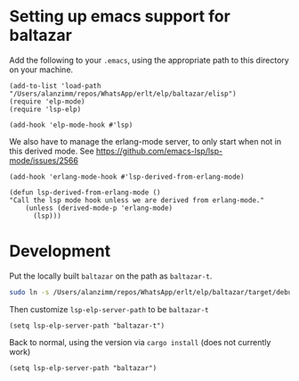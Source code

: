 # Setting up emacs support for baltazar

Add the following to your `.emacs`, using the appropriate path to this
directory on your machine.

```elisp
(add-to-list 'load-path "/Users/alanzimm/repos/WhatsApp/erlt/elp/baltazar/elisp")
(require 'elp-mode)
(require 'lsp-elp)

(add-hook 'elp-mode-hook #'lsp)
```

We also have to manage the erlang-mode server, to only start when not
in this derived mode.  See
https://github.com/emacs-lsp/lsp-mode/issues/2566

```elisp
(add-hook 'erlang-mode-hook #'lsp-derived-from-erlang-mode)

(defun lsp-derived-from-erlang-mode ()
"Call the lsp mode hook unless we are derived from erlang-mode."
    (unless (derived-mode-p 'erlang-mode)
      (lsp)))
```

# Development

Put the locally built `baltazar` on the path as `baltazar-t`.

```bash
sudo ln -s /Users/alanzimm/repos/WhatsApp/erlt/elp/baltazar/target/debug/baltazar /usr/local/bin/baltazar-t
```

Then customize `lsp-elp-server-path` to be `baltazar-t`

```elisp
(setq lsp-elp-server-path "baltazar-t")
```

Back to normal, using the version via `cargo install` (does not currently work)

```elisp
(setq lsp-elp-server-path "baltazar")
```

